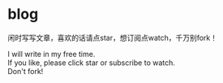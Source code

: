 # blog
闲时写写文章，喜欢的话请点star，想订阅点watch，千万别fork！<br>

I will write in my free time. <br>
If you like, please click star or subscribe to watch. <br>
Don't fork!
